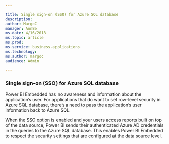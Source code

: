 ```yaml
---

title: Single sign-on (SSO) for Azure SQL database
description: 
author: MargoC
manager: AnnBe
ms.date: 4/16/2018
ms.topic: article
ms.prod: 
ms.service: business-applications
ms.technology: 
ms.author: margoc
audience: Admin

---
```

### Single sign-on (SSO) for Azure SQL database



Power BI Embedded has no awareness and information about the application’s user.
For applications that do want to set row-level security in Azure SQL database,
there’s a need to pass the application’s user information back to Azure SQL.

When the SSO option is enabled and your users access reports built on top of the
data source, Power BI sends their authenticated Azure AD credentials in the
queries to the Azure SQL database. This enables Power BI Embedded to respect the
security settings that are configured at the data source level.
